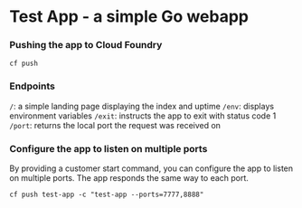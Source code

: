# Test App - a simple Go webapp

### Pushing the app to Cloud Foundry

```
cf push
```

### Endpoints

`/`: a simple landing page displaying the index and uptime
`/env`: displays environment variables
`/exit`: instructs the app to exit with status code 1
`/port`: returns the local port the request was received on

### Configure the app to listen on multiple ports

By providing a customer start command, you can configure the app to listen on multiple ports. The app responds the same way to each port.
```
cf push test-app -c "test-app --ports=7777,8888"
```
